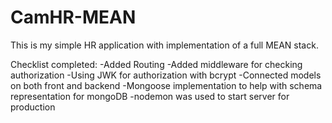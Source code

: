 # CamHR-MEAN

This is my simple HR application with implementation of a full MEAN stack.

Checklist completed:
  -Added Routing
  -Added middleware for checking authorization
  -Using JWK for authorization with bcrypt
  -Connected models on both front and backend
  -Mongoose implementation to help with schema representation for mongoDB
  -nodemon was used to start server for production

